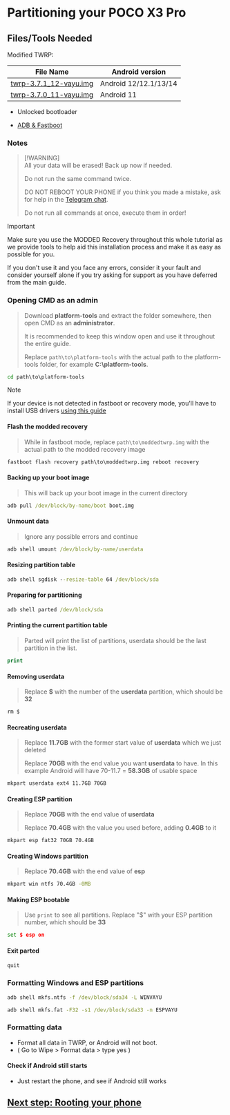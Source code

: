 # Partitioning your POCO X3 Pro

## Files/Tools Needed

Modified TWRP:

| File Name                                       | Android version |
|-------------------------------------------------|-----------------|
| [twrp-3.7.1_12-vayu.img](https://github.com/woa-vayu/POCOX3Pro-Guides/raw/main/Files/twrp-3.7.1_12-vayu.img) | Android 12/12.1/13/14 |
| [twrp-3.7.0_11-vayu.img](https://github.com/woa-vayu/POCOX3Pro-Guides/raw/main/Files/twrp-3.7.0_11-vayu.img) | Android 11 |


- Unlocked bootloader

- [ADB & Fastboot](https://developer.android.com/studio/releases/platform-tools)

### Notes
>
> [!WARNING]  
> All your data will be erased! Back up now if needed.
>
> Do not run the same command twice.
>
> DO NOT REBOOT YOUR PHONE if you think you made a mistake, ask for help in the [Telegram chat](https://t.me/winonvayualt).
>
> Do not run all commands at once, execute them in order!

> [!IMPORTANT]
> Make sure you use the MODDED Recovery throughout this whole tutorial as we provide tools to help aid this installation process and make it as easy as possible for you.
>
> If you don't use it and you face any errors, consider it your fault and consider yourself alone if you try asking for support as you have deferred from the main guide.

### Opening CMD as an admin
>
> Download **platform-tools** and extract the folder somewhere, then open CMD as an **administrator**.
>
> It is recommended to keep this window open and use it throughout the entire guide.
>
> Replace `path\to\platform-tools` with the actual path to the platform-tools folder, for example **C:\platform-tools**.

```cmd
cd path\to\platform-tools
```

> [!Note]
> If your device is not detected in fastboot or recovery mode, you'll have to install USB drivers [using this guide](troubleshooting.md#device-is-not-recognized-in-fastboot-or-recovery)

#### Flash the modded recovery
>
> While in fastboot mode, replace `path\to\moddedtwrp.img` with the actual path to the modded recovery image

```cmd
fastboot flash recovery path\to\moddedtwrp.img reboot recovery
```

#### Backing up your boot image
>
> This will back up your boot image in the current directory

```cmd
adb pull /dev/block/by-name/boot boot.img
```

#### Unmount data
> Ignore any possible errors and continue
```cmd
adb shell umount /dev/block/by-name/userdata
```

#### Resizing partition table
``` cmd
adb shell sgdisk --resize-table 64 /dev/block/sda
```

#### Preparing for partitioning
```cmd
adb shell parted /dev/block/sda
```

#### Printing the current partition table
> Parted will print the list of partitions, userdata should be the last partition in the list.
```cmd
print
```

#### Removing userdata
> Replace **$** with the number of the **userdata** partition, which should be **32**
```cmd
rm $
```

#### Recreating userdata
> Replace **11.7GB** with the former start value of **userdata** which we just deleted
>
> Replace **70GB** with the end value you want **userdata** to have. In this example Android will have 70-11.7 = **58.3GB** of usable space
```cmd
mkpart userdata ext4 11.7GB 70GB
```

#### Creating ESP partition
> Replace **70GB** with the end value of **userdata**
>
> Replace **70.4GB** with the value you used before, adding **0.4GB** to it
```cmd
mkpart esp fat32 70GB 70.4GB
```

#### Creating Windows partition
> Replace **70.4GB** with the end value of **esp**
```cmd
mkpart win ntfs 70.4GB -0MB
```

#### Making ESP bootable
> Use `print` to see all partitions. Replace "$" with your ESP partition number, which should be **33**
```cmd
set $ esp on
```

#### Exit parted
```cmd
quit
```

### Formatting Windows and ESP partitions
```cmd
adb shell mkfs.ntfs -f /dev/block/sda34 -L WINVAYU
``` 

```cmd
adb shell mkfs.fat -F32 -s1 /dev/block/sda33 -n ESPVAYU
```

### Formatting data
- Format all data in TWRP, or Android will not boot.
- ( Go to Wipe > Format data > type yes )

#### Check if Android still starts
- Just restart the phone, and see if Android still works


## [Next step: Rooting your phone](2-root.md)
